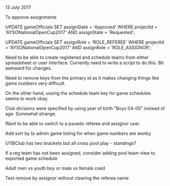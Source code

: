 13 July 2017

To approve assignments

UPDATE gameOfficials SET assignState = 'Approved' WHERE projectId = 'AYSONationalOpenCup2017' AND assignState = 'Requested';

UPDATE gameOfficials SET assignRole = 'ROLE_REFEREE' WHERE projectId = 'AYSONationalOpenCup2017' AND assignRole = 'ROLE_ASSIGNOR';

Need to be able to create registered and schedule teams from either spreadsheet or user interface.
Currently need to write a script to do this.  Bit awkward for changes.

Need to remove keys from the primary id as it makes changing things like game numbers very difficult.

On the other hand, ussing the schedule team key for game schedules seems to work okay.

Club divisions were specified by using year of birth "Boys 04-05" instead of age.  Somewhat strange.

Want to be able to switch to a psuedo referee and assignor user.

Add sort by to admin game listing for when game numbers are wonky

U11BClub has two brackets but all cross pool play - standings?

If a reg team has not been assigned, consider adding pool team view to exported game schedule

Adult men vs youth boy or male vs female
coed

Test remove by assignor without clearing the referee name


